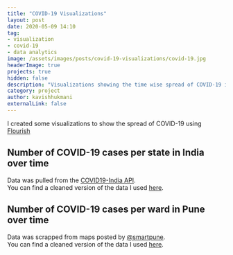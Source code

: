 ```yaml
---
title: "COVID-19 Visualizations"
layout: post
date: 2020-05-09 14:10
tag:
- visualization
- covid-19
- data analytics
image: /assets/images/posts/covid-19-visualizations/covid-19.jpg
headerImage: true
projects: true
hidden: false
description: "Visualizations showing the time wise spread of COVID-19 in India"
category: project
author: kavishhukmani
externalLink: false
---
```

I created some visualizations to show the spread of COVID-19 using [Flourish](https://flourish.studio/)

## Number of COVID-19 cases per state in India over time

<div class="flourish-embed flourish-bar-chart-race" data-src="visualisation/2301431" data-url="https://flo.uri.sh/visualisation/2301431/embed"><script src="https://public.flourish.studio/resources/embed.js"></script></div>

Data was pulled from the [COVID19-India API](https://api.covid19india.org/).<br>
You can find a cleaned version of the data I used [here](/assets/documents/covid-19-visualizations/India-time-series-COVID-19-cases-by-state.csv).


## Number of COVID-19 cases per ward in Pune over time

<div class="flourish-embed flourish-bar-chart-race" data-src="visualisation/2304825" data-url="https://flo.uri.sh/visualisation/2304825/embed"><script src="https://public.flourish.studio/resources/embed.js"></script></div>

Data was scrapped from maps posted by [@smartpune](https://twitter.com/SmartPune?s=20).<br>
You can find a cleaned version of the data I used [here](/assets/documents/covid-19-visualizations/PMC-time-series-COVID-19-cases-by-ward.csv).
